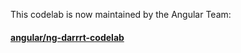 This codelab is now maintained by the Angular Team:
#### [angular/ng-darrrt-codelab](https://github.com/angular/ng-darrrt-codelab)
